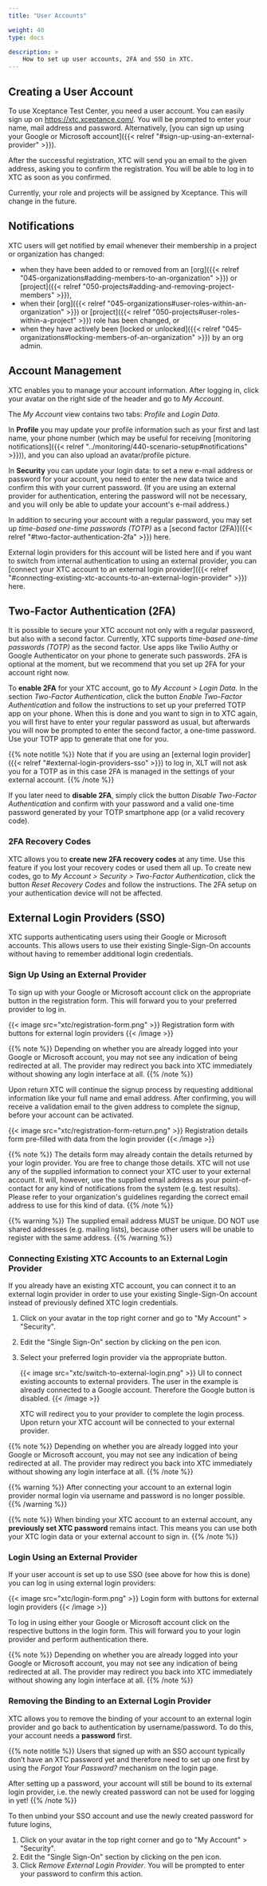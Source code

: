 ```yaml
---
title: "User Accounts"

weight: 40
type: docs

description: >
    How to set up user accounts, 2FA and SSO in XTC.
---
```


## Creating a User Account

To use Xceptance Test Center, you need a user account. You can easily sign up on https://xtc.xceptance.com/. You will be prompted to enter your name, mail address and password. Alternatively, [you can sign up using your Google or Microsoft account]({{< relref "#sign-up-using-an-external-provider" >}}).

After the successful registration, XTC will send you an email to the given address, asking you to confirm the registration. You will be able to log in to XTC as soon as you confirmed.

Currently, your role and projects will be assigned by Xceptance. This will change in the future.

## Notifications

XTC users will get notified by email whenever their membership in a project or organization has changed:

* when they have been added to or removed from an [org]({{< relref "045-organizations#adding-members-to-an-organization" >}}) or [project]({{< relref "050-projects#adding-and-removing-project-members" >}}),
* when their [org]({{< relref "045-organizations#user-roles-within-an-organization" >}}) or [project]({{< relref "050-projects#user-roles-within-a-project" >}}) role has been changed, or
* when they have actively been [locked or unlocked]({{< relref "045-organizations#locking-members-of-an-organization" >}}) by an org admin.

## Account Management

XTC enables you to manage your account information. After logging in, click your avatar on the right side of the header and go to _My Account_. 

The _My Account_ view contains two tabs: _Profile_ and _Login Data_. 

In **Profile** you may update your profile information such as your first and last name, your phone number (which may be useful for receiving [monitoring notifications]({{< relref "../monitoring/440-scenario-setup#notifications" >}})), and you can also upload an avatar/profile picture.

In **Security** you can update your login data: to set a new e-mail address or password for your account, you need to enter the new data twice and confirm this with your current password. (If you are using an external provider for authentication, entering the password will not be necessary, and you will only be able to update your account's e-mail address.)

In addition to securing your account with a regular password, you may set up _time-based one-time passwords (TOTP)_ as a [second factor (2FA)]({{< relref "#two-factor-authentication-2fa" >}}) here.

External login providers for this account will be listed here and if you want to switch from internal authentication to using an external provider, you can [connect your XTC account to an external login provider]({{< relref "#connecting-existing-xtc-accounts-to-an-external-login-provider" >}}) here.

## Two-Factor Authentication (2FA)

It is possible to secure your XTC account not only with a regular password, but also with a second factor. Currently, XTC supports _time-based one-time passwords (TOTP)_ as the second factor. Use apps like Twilio Authy or Google Authenticator on your phone to generate such passwords. 2FA is optional at the moment, but we recommend that you set up 2FA for your account right now.

To **enable 2FA** for your XTC account, go to _My Account > Login Data_. In the section _Two-Factor Authentication_, click the button _Enable Two-Factor Authentication_ and follow the instructions to set up your preferred TOTP app on your phone. When this is done and you want to sign in to XTC again, you will first have to enter your regular password as usual, but afterwards you will now be prompted to enter the second factor, a one-time password. Use your TOTP app to generate that one for you.

{{% note notitle %}}
Note that if you are using an [external login provider]({{< relref "#external-login-providers-sso" >}}) to log in, XLT will not ask you for a TOTP as in this case 2FA is managed in the settings of your external account.
{{% /note %}}

If you later need to **disable 2FA**, simply click the button _Disable Two-Factor Authentication_ and confirm with your password and a valid one-time password generated by your TOTP smartphone app (or a valid recovery code).

### 2FA Recovery Codes

XTC allows you to **create new 2FA recovery codes** at any time. Use this feature if you lost your recovery codes or used them all up. To create new codes, go to *My Account > Security > Two-Factor Authentication*, click the button *Reset Recovery Codes* and follow the instructions. The 2FA setup on your authentication device will not be affected.

## External Login Providers (SSO)

XTC supports authenticating users using their Google or Microsoft accounts. This allows users to use their existing Single-Sign-On accounts without having to remember additional login credentials.

### Sign Up Using an External Provider

To sign up with your Google or Microsoft account click on the appropriate button in the registration form. This will forward you to your preferred provider to log in.

{{< image src="xtc/registration-form.png" >}}
Registration form with buttons for external login providers
{{< /image >}}

{{% note %}}
Depending on whether you are already logged into your Google or Microsoft account, you may not see any indication of being redirected at all. The provider may redirect you back into XTC immediately without showing any login interface at all.
{{% /note %}}

Upon return XTC will continue the signup process by requesting additional information like your full name and email address. After confirming, you will receive a validation email to the given address to complete the signup, before your account can be activated.

{{< image src="xtc/registration-form-return.png" >}}
Registration details form pre-filled with data from the login provider
{{< /image >}}

{{% note %}}
The details form may already contain the details returned by your login provider. You are free to change those details. XTC will not use any of the supplied information to connect your XTC user to your external account. It will, however, use the supplied email address as your point-of-contact for any kind of notifications from the system (e.g. test results). Please refer to your organization's guidelines regarding the correct email address to use for this kind of data.
{{% /note %}}

{{% warning %}}
The supplied email address MUST be unique. DO NOT use shared addresses (e.g. mailing lists), because other users will be unable to register with the same address.
{{% /warning %}}

### Connecting Existing XTC Accounts to an External Login Provider

If you already have an existing XTC account, you can connect it to an external login provider in order to use your existing Single-Sign-On account instead of previously defined XTC login credentials.

1. Click on your avatar in the top right corner and go to "My Account" > "Security".
2. Edit the "Single Sign-On" section by clicking on the pen icon.
3. Select your preferred login provider via the appropriate button.

   {{< image src="xtc/switch-to-external-login.png" >}}
  UI to connect existing accounts to external providers. The user in the example is already connected to a Google account. Therefore the Google button is disabled.
   {{< /image >}}

   XTC will redirect you to your provider to complete the login process. Upon return your XTC account will be connected to your external provider.

{{% note %}}
Depending on whether you are already logged into your Google or Microsoft account, you may not see any indication of being redirected at all. The provider may redirect you back into XTC immediately without showing any login interface at all.
{{% /note %}}

{{% warning %}}
After connecting your account to an external login provider normal login via username and password is no longer possible.
{{% /warning %}}

{{% note %}}
When binding your XTC account to an external account, any **previously set XTC password** remains intact. This means you can use both your XTC login data or your external account to sign in.
{{% /note %}}

### Login Using an External Provider

If your user account is set up to use SSO (see above for how this is done) you can log in using external login providers:

{{< image src="xtc/login-form.png" >}}
Login form with buttons for external login providers
{{< /image >}}

To log in using either your Google or Microsoft account click on the respective buttons in the login form. This will forward you to your login provider and perform authentication there.

{{% note %}}
Depending on whether you are already logged into your Google or Microsoft account, you may not see any indication of being redirected at all. The provider may redirect you back into XTC immediately without showing any login interface at all.
{{% /note %}}

### Removing the Binding to an External Login Provider

XTC allows you to remove the binding of your account to an external login provider and go back to authentication by username/password. To do this, your account needs a **password** first. 

{{% note notitle %}}
Users that signed up with an SSO account typically don’t have an XTC password yet and therefore need to set up one first by using the _Forgot Your Password?_ mechanism on the login page.

After setting up a password, your account will still be bound to its external login provider, i.e. the newly created password can not be used for logging in yet!
{{% /note %}}

To then unbind your SSO account and use the newly created password for future logins, 

1. Click on your avatar in the top right corner and go to "My Account" > "Security". 
1. Edit the "Single Sign-On" section by clicking on the pen icon.
1. Click _Remove External Login Provider_. You will be prompted to enter your password to confirm this action.